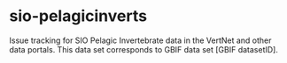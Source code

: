 # sio-pelagicinverts
Issue tracking for SIO Pelagic Invertebrate data in the VertNet and other data portals. This data set corresponds to GBIF data set [GBIF datasetID].
